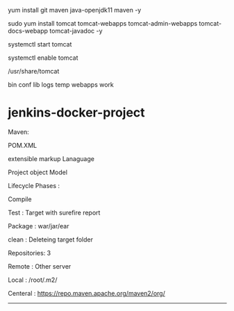 yum install git maven java-openjdk11 maven -y

sudo yum install tomcat tomcat-webapps tomcat-admin-webapps tomcat-docs-webapp tomcat-javadoc -y

systemctl start tomcat

systemctl enable tomcat

/usr/share/tomcat

bin  conf  lib  logs  temp  webapps  work


# jenkins-docker-project

Maven:

POM.XML   

extensible markup Lanaguage

Project object Model 

Lifecycle Phases :

Compile

Test : Target with surefire report

Package : war/jar/ear


clean : Deleteing target folder

Repositories: 3 

Remote : Other server

Local : /root/.m2/

Centeral : https://repo.maven.apache.org/maven2/org/

--------------------------------------
